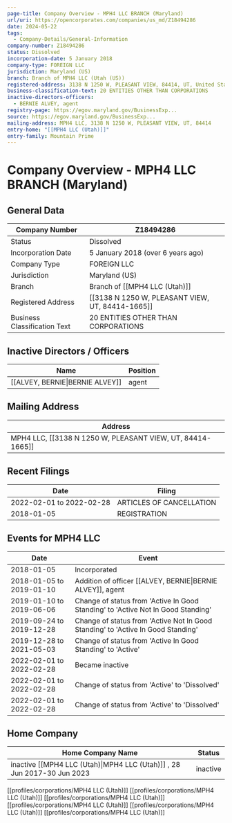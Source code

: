 ```yaml
---
page-title: Company Overview - MPH4 LLC BRANCH (Maryland)
url/uri: https://opencorporates.com/companies/us_md/Z18494286
date: 2024-05-22
tags:
  - Company-Details/General-Information
company-number: Z18494286
status: Dissolved
incorporation-date: 5 January 2018
company-type: FOREIGN LLC
jurisdiction: Maryland (US)
branch: Branch of MPH4 LLC (Utah (US))
registered-address: 3138 N 1250 W, PLEASANT VIEW, 84414, UT, United States
business-classification-text: 20 ENTITIES OTHER THAN CORPORATIONS
inactive-directors-officers:
  - BERNIE ALVEY, agent
registry-page: https://egov.maryland.gov/BusinessExp...
source: https://egov.maryland.gov/BusinessExp...
mailing-address: MPH4 LLC, 3138 N 1250 W, PLEASANT VIEW, UT, 84414
entry-home: "[[MPH4 LLC (Utah)]]"
entry-family: Mountain Prime
---
```


# Company Overview - MPH4 LLC BRANCH (Maryland)

## General Data

| Company Number        | Z18494286                                   |
|-----------------------|---------------------------------------------|
| Status                | Dissolved                                   |
| Incorporation Date    | 5 January 2018 (over 6 years ago)           |
| Company Type          | FOREIGN LLC                                 |
| Jurisdiction          | Maryland (US)                               |
| Branch                | Branch of [[MPH4 LLC (Utah)]]              |
| Registered Address    | [[3138 N 1250 W, PLEASANT VIEW, UT, 84414-1665]] |
| Business Classification Text | 20 ENTITIES OTHER THAN CORPORATIONS  |

## Inactive Directors / Officers

| Name            | Position          |
|-----------------|-------------------|
| [[ALVEY, BERNIE\|BERNIE ALVEY]]    | agent             |

## Mailing Address

| Address                                       |
|-----------------------------------------------|
| MPH4 LLC, [[3138 N 1250 W, PLEASANT VIEW, UT, 84414-1665]]  |

## Recent Filings

| Date          | Filing                                       |
|---------------|---------------------------------------------|
| 2022-02-01 to 2022-02-28 | ARTICLES OF CANCELLATION         |
| 2018-01-05    | REGISTRATION                                |

## Events for MPH4 LLC

| Date          | Event                                       |
|---------------|---------------------------------------------|
| 2018-01-05    | Incorporated                                |
| 2018-01-05 to 2019-01-10 | Addition of officer [[ALVEY, BERNIE\|BERNIE ALVEY]], agent |
| 2019-01-10 to 2019-06-06 | Change of status from 'Active In Good Standing' to 'Active Not In Good Standing' |
| 2019-09-24 to 2019-12-28 | Change of status from 'Active Not In Good Standing' to 'Active In Good Standing' |
| 2019-12-28 to 2021-05-03 | Change of status from 'Active In Good Standing' to 'Active' |
| 2022-02-01 to 2022-02-28 | Became inactive                  |
| 2022-02-01 to 2022-02-28 | Change of status from 'Active' to 'Dissolved' |
| 2022-02-01 to 2022-02-28 | Change of status from 'Active' to 'Dissolved' |

## Home Company

| Home Company Name                              | Status             |
|------------------------------------------------|--------------------|
| inactive [[MPH4 LLC (Utah)\|MPH4 LLC (Utah)]] , 28 Jun 2017-30 Jun 2023| inactive         |
[[profiles/corporations/MPH4 LLC (Utah)]]
[[profiles/corporations/MPH4 LLC (Utah)]]
[[profiles/corporations/MPH4 LLC (Utah)]]
[[profiles/corporations/MPH4 LLC (Utah)]]
[[profiles/corporations/MPH4 LLC (Utah)]]
[[profiles/corporations/MPH4 LLC (Utah)]]